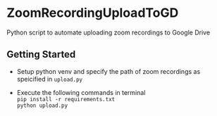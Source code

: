 # ZoomRecordingUploadToGD
Python script to automate uploading zoom recordings to Google Drive

## Getting Started
* Setup python venv and specify the path of zoom recordings as speicified in `upload.py`

* Execute the following commands in terminal <br/>
`pip install -r requirements.txt` <br/>
`python upload.py`
